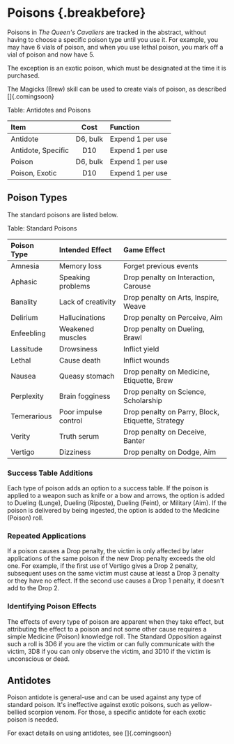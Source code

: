 # Poisons {.breakbefore}

Poisons in *The Queen's Cavaliers* are tracked in the abstract, without
having to choose a specific poison type until you use it. For example,
you may have 6 vials of poison, and when you use lethal poison, you
mark off a vial of poison and now have 5.

The exception is an exotic poison, which must be designated at the time it is purchased.

The Magicks (Brew) skill can be used to create vials of poison, as described []{.comingsoon}

Table: Antidotes and Poisons

| Item               | Cost     | Function         |
| :----------------- | :------: | :--------------- |
| Antidote           | D6, bulk | Expend 1 per use |
| Antidote, Specific | D10      | Expend 1 per use |
| Poison             | D6, bulk | Expend 1 per use |
| Poison, Exotic     | D10      | Expend 1 per use |

## Poison Types

The standard poisons are listed below.

Table: Standard Poisons

| Poison Type | Intended Effect      | Game Effect                                       |
| :---------- | :------------------- | :------------------------------------------------ |
| Amnesia     | Memory loss          | Forget previous events                            |
| Aphasic     | Speaking problems    | Drop penalty on Interaction, Carouse              |
| Banality    | Lack of creativity   | Drop penalty on Arts, Inspire, Weave              |
| Delirium    | Hallucinations       | Drop penalty on Perceive, Aim                     |
| Enfeebling  | Weakened muscles     | Drop penalty on Dueling, Brawl                    |
| Lassitude   | Drowsiness           | Inflict yield                                     |
| Lethal      | Cause death          | Inflict wounds                                    |
| Nausea      | Queasy stomach       | Drop penalty on Medicine, Etiquette, Brew         |
| Perplexity  | Brain fogginess      | Drop penalty on Science, Scholarship              |
| Temerarious | Poor impulse control | Drop penalty on Parry, Block, Etiquette, Strategy |
| Verity      | Truth serum          | Drop penalty on Deceive, Banter                   |
| Vertigo     | Dizziness            | Drop penalty on Dodge, Aim                        |

### Success Table Additions

Each type of poison adds an option to a success table. If the poison is applied to a 
weapon such as knife or a bow and arrows, the option is added to Dueling (Lunge), Dueling (Riposte),
Dueling (Feint), or Military (Aim). If the poison is delivered by being ingested, the option
is added to the Medicine (Poison) roll.

### Repeated Applications

If a poison causes a Drop penalty, the victim is only affected by later applications of
the same poison if the new Drop penalty exceeds the old one. For example, if the first use of
Vertigo gives a Drop 2 penalty, subsequent uses on the same victim must cause at least
a Drop 3 penalty or they have no effect. If the second use causes a Drop 1 penalty, it
doesn't add to the Drop 2.

### Identifying Poison Effects

The effects of every type of poison are apparent when they take effect, but attributing the
effect to a poison and not some other cause requires a simple Medicine (Poison) knowledge
roll. The Standard Opposition against such a roll is 3D6 if you are the victim or can
fully communicate with the victim, 3D8 if you can only observe the victim, and 3D10 if the
victim is unconscious or dead.

## Antidotes

Poison antidote is general-use and can be used against any type of
standard poison. It's ineffective against exotic poisons, such as
yellow-bellied scorpion venom. For those, a specific antidote for
each exotic poison is needed. 

For exact details on using antidotes, see []{.comingsoon}

